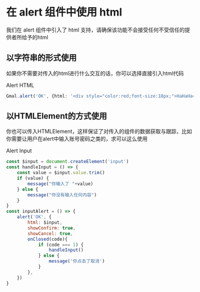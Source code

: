 <script setup>
import { alert,message } from 'gmalert'
import GmBtn from '../components/GmBtn.vue'
import BtnGroup from '../components/BtnGroup.vue'
const $input = document.createElement('input')
$input.classList.add('gm-input')
const handleInput = () => {
    const value = $input.value.trim()
    if (value) {
        message("你输入了 "+value)
    } else {
        message("你没有输入任何内容")
    }
}
const inputAlert = () => {
    alert('OK', {
        html: $input,
        showConfirm: true,
        showCancel: true,
        onClosed(code){
            if (code === 1) {
                handleInput()
            } else {
                message('你点击了取消')
            }
        },
    })
}
</script>
<style lang="scss">
.gm-input {
    width: 100%;
    height: 30px;
    border: 1px solid var(--vp-c-brand-light);
    border-radius: 5px;
    padding: 0 10px;

    &:focus {
        border-color: var(--vp-c-brand);
    }
}
</style>
# 在 alert 组件中使用 html

我们在 alert 组件中引入了 html 支持，请确保该功能不会接受任何不受信任的提供者所给予的html

## 以字符串的形式使用

如果你不需要对传入的html进行什么交互的话，你可以选择直接引入html代码

<BtnGroup>
    <GmBtn :onClick="()=>{alert('OK', {
        html: `<div style='color:red;font-size:18px;'>HaHaHa</div>`
    })}">Alert HTML</GmBtn>
</BtnGroup>

```ts
Gmal.alert('OK', {html: '<div style="color:red;font-size:18px;">HaHaHa</div>'})
```

## 以HTMLElement的方式使用

你也可以传入HTMLElement，这样保证了对传入的组件的数据获取与跟踪，比如你需要让用户在alert中输入账号密码之类的，求可以这么使用

<BtnGroup>
    <GmBtn :onClick="inputAlert">Alert Input</GmBtn>
</BtnGroup>

```js
const $input = document.createElement('input')
const handleInput = () => {
    const value = $input.value.trim()
    if (value) {
        message("你输入了 "+value)
    } else {
        message("你没有输入任何内容")
    }
}
const inputAlert = () => {
    alert('OK', {
        html: $input,
        showConfirm: true,
        showCancel: true,
        onClosed(code){
            if (code === 1) {
                handleInput()
            } else {
                message('你点击了取消')
            }
        },
    })
}
```